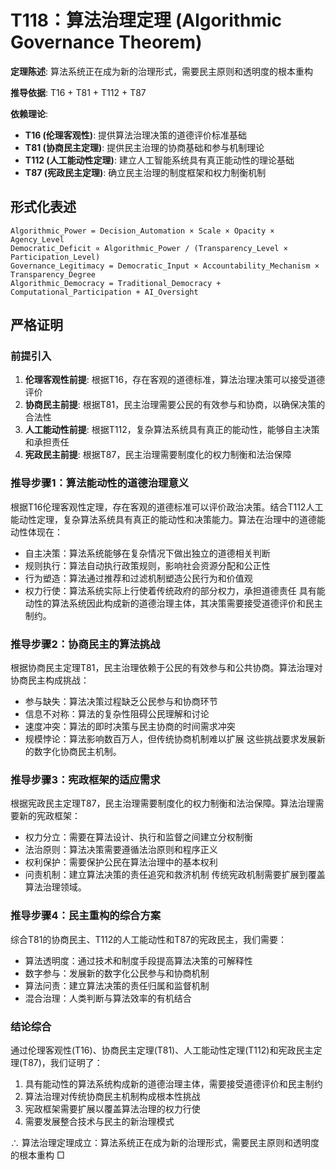 # T118：算法治理定理 (Algorithmic Governance Theorem)  

**定理陈述**: 算法系统正在成为新的治理形式，需要民主原则和透明度的根本重构  

**推导依据**: T16 + T81 + T112 + T87

**依赖理论**: 
- **T16 (伦理客观性)**: 提供算法治理决策的道德评价标准基础
- **T81 (协商民主定理)**: 提供民主治理的协商基础和参与机制理论
- **T112 (人工能动性定理)**: 建立人工智能系统具有真正能动性的理论基础
- **T87 (宪政民主定理)**: 确立民主治理的制度框架和权力制衡机制

## 形式化表述  
```
Algorithmic_Power = Decision_Automation × Scale × Opacity × Agency_Level
Democratic_Deficit ∝ Algorithmic_Power / (Transparency_Level × Participation_Level)
Governance_Legitimacy = Democratic_Input × Accountability_Mechanism × Transparency_Degree
Algorithmic_Democracy = Traditional_Democracy + Computational_Participation + AI_Oversight
```

## 严格证明  

### 前提引入
1. **伦理客观性前提**: 根据T16，存在客观的道德标准，算法治理决策可以接受道德评价
2. **协商民主前提**: 根据T81，民主治理需要公民的有效参与和协商，以确保决策的合法性
3. **人工能动性前提**: 根据T112，复杂算法系统具有真正的能动性，能够自主决策和承担责任
4. **宪政民主前提**: 根据T87，民主治理需要制度化的权力制衡和法治保障

### 推导步骤1：算法能动性的道德治理意义
根据T16伦理客观性定理，存在客观的道德标准可以评价政治决策。结合T112人工能动性定理，复杂算法系统具有真正的能动性和决策能力。算法在治理中的道德能动性体现在：
- 自主决策：算法系统能够在复杂情况下做出独立的道德相关判断
- 规则执行：算法自动执行政策规则，影响社会资源分配和公正性
- 行为塑造：算法通过推荐和过滤机制塑造公民行为和价值观
- 权力行使：算法系统实际上行使着传统政府的部分权力，承担道德责任
具有能动性的算法系统因此构成新的道德治理主体，其决策需要接受道德评价和民主制约。

### 推导步骤2：协商民主的算法挑战
根据协商民主定理T81，民主治理依赖于公民的有效参与和公共协商。算法治理对协商民主构成挑战：
- 参与缺失：算法决策过程缺乏公民参与和协商环节
- 信息不对称：算法的复杂性阻碍公民理解和讨论
- 速度冲突：算法的即时决策与民主协商的时间需求冲突
- 规模悖论：算法影响数百万人，但传统协商机制难以扩展
这些挑战要求发展新的数字化协商民主机制。

### 推导步骤3：宪政框架的适应需求
根据宪政民主定理T87，民主治理需要制度化的权力制衡和法治保障。算法治理需要新的宪政框架：
- 权力分立：需要在算法设计、执行和监督之间建立分权制衡
- 法治原则：算法决策需要遵循法治原则和程序正义
- 权利保护：需要保护公民在算法治理中的基本权利
- 问责机制：建立算法决策的责任追究和救济机制
传统宪政机制需要扩展到覆盖算法治理领域。

### 推导步骤4：民主重构的综合方案
综合T81的协商民主、T112的人工能动性和T87的宪政民主，我们需要：
- 算法透明度：通过技术和制度手段提高算法决策的可解释性
- 数字参与：发展新的数字化公民参与和协商机制
- 算法问责：建立算法决策的责任归属和监督机制
- 混合治理：人类判断与算法效率的有机结合

### 结论综合
通过伦理客观性(T16)、协商民主定理(T81)、人工能动性定理(T112)和宪政民主定理(T87)，我们证明了：
1. 具有能动性的算法系统构成新的道德治理主体，需要接受道德评价和民主制约
2. 算法治理对传统协商民主机制构成根本性挑战
3. 宪政框架需要扩展以覆盖算法治理的权力行使
4. 需要发展整合技术与民主的新治理模式

∴ 算法治理定理成立：算法系统正在成为新的治理形式，需要民主原则和透明度的根本重构 □  
